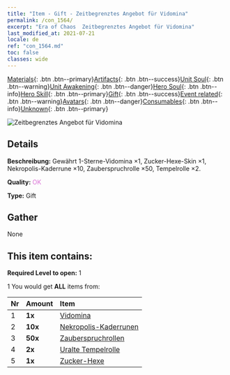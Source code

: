 ```yaml
---
title: "Item - Gift - Zeitbegrenztes Angebot für Vidomina"
permalink: /con_1564/
excerpt: "Era of Chaos  Zeitbegrenztes Angebot für Vidomina"
last_modified_at: 2021-07-21
locale: de
ref: "con_1564.md"
toc: false
classes: wide
---
```

 [Materials](/ItemsDE/){: .btn .btn--primary}[Artifacts](/ItemsDE/Artifacts/){: .btn .btn--success}[Unit Soul](/ItemsDE/UnitSoul/){: .btn .btn--warning}[Unit Awakening](/ItemsDE/UnitAwakening/){: .btn .btn--danger}[Hero Soul](/ItemsDE/HeroSoul/){: .btn .btn--info}[Hero Skill](/ItemsDE/HeroSkill/){: .btn .btn--primary}[Gift](/ItemsDE/Gift/){: .btn .btn--success}[Event related](/ItemsDE/Events/){: .btn .btn--warning}[Avatars](/ItemsDE/Avatars/){: .btn .btn--danger}[Consumables](/ItemsDE/Consumables/){: .btn .btn--info}[Unknown](/ItemsDE/Unknown/){: .btn .btn--primary}

 ![Zeitbegrenztes Angebot für Vidomina](/images/t/i_907178.png)

## Details
 **Beschreibung:** Gewährt 1-Sterne-Vidomina ×1, Zucker-Hexe-Skin ×1, Nekropolis-Kaderrune ×10, Zauberspruchrolle ×50, Tempelrolle ×2.

 **Quality:** <span style="color: #DA70D6">OK</span>

 **Type:** Gift

## Gather

  None

## This item contains:

 **Required Level to open:** 1

 1 You would get **ALL** items  from:

  | Nr | Amount |     Item    |
  |:---|:-------|:------------|
  | 1 |  **1x** | [Vidomina](/heroes/Vidomina/) |  | 
  | 2 |  **10x** | [Nekropolis-Kaderrunen](/ItemsDE/con_755/) |  | 
  | 3 |  **50x** | [Zauberspruchrollen](/ItemsDE/con_694/) |  | 
  | 4 |  **2x** | [Uralte Tempelrolle](/ItemsDE/con_697/) |  | 
  | 5 |  **1x** | [Zucker-Hexe](/ItemsDE/con_1053/) |  | 
